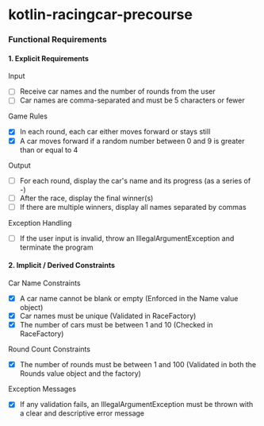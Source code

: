 # kotlin-racingcar-precourse

### Functional Requirements

#### 1. Explicit Requirements

Input

- [ ] Receive car names and the number of rounds from the user
- [ ] Car names are comma-separated and must be 5 characters or fewer

Game Rules

- [x] In each round, each car either moves forward or stays still
- [x] A car moves forward if a random number between 0 and 9 is greater than or equal to 4

Output

- [ ] For each round, display the car's name and its progress (as a series of -)
- [ ] After the race, display the final winner(s)
- [ ] If there are multiple winners, display all names separated by commas

Exception Handling

- [ ] If the user input is invalid, throw an IllegalArgumentException and terminate the program

#### 2. Implicit / Derived Constraints

Car Name Constraints

- [x] A car name cannot be blank or empty (Enforced in the Name value object)
- [x] Car names must be unique (Validated in RaceFactory)
- [x] The number of cars must be between 1 and 10 (Checked in RaceFactory)

Round Count Constraints

- [x] The number of rounds must be between 1 and 100 (Validated in both the Rounds value object and the factory)

Exception Messages

- [x] If any validation fails, an IllegalArgumentException must be thrown with a clear and descriptive error message

